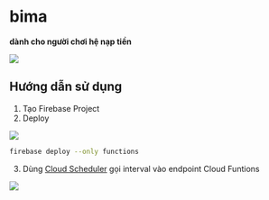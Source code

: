 # bima

**dành cho người chơi hệ nạp tiền**


![](https://i.imgur.com/2wKu8QC.png)

## Hướng dẫn sử dụng

1. Tạo Firebase Project
2. Deploy

![](https://i.imgur.com/9glNqTR.png)

```bash
firebase deploy --only functions
```

3. Dùng [Cloud Scheduler](https://cloud.google.com/scheduler) gọi interval vào endpoint Cloud Funtions

![](https://i.imgur.com/yTZ0dei.png)

